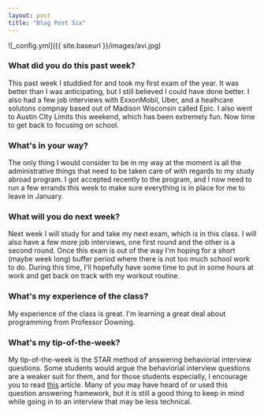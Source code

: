 ```yaml
---
layout: post
title: "Blog Post Six"
---
```


![_config.yml]({{ site.baseurl }}/images/avi.jpg)

### What did you do this past week?
This past week I studdied for and took my first exam of the year. It was better than I was anticipating, but I still believed I could have done better. I also had a few job interviews with ExxonMobil, Uber, and a healhcare solutons compnay based out of Madison Wisconsin called Epic. I also went to Austin CIty Limits this weekend, which has been extremely fun. Now time to get back to focusing on school.


### What's in your way?
The only thing I would consider to be in my way at the moment is all the administrative things that need to be taken care of with regards to my study abroad program. I got accepted recently to the program, and I now need to run a few errands this week to make sure everything is in place for me to leave in January. 

### What will you do next week?
Next week I will study for and take my next exam, which is in this class. I will also have a few more job interviews, one first round and the other is a second round. Once this exam is out of the way I'm hoping for a short (maybe week long) buffer period where there is not too much school work to do. During this time, I'll hopefully have some time to put in some hours at work and get back on track with my workout routine. 

### What's my experience of the class?
My experience of the class is great. I'm learning a great deal about programming from Professor Downing. 

### What's my tip-of-the-week?
My tip-of-the-week is the STAR method of answering behaviorial interview questions. Some students would argue the behaviorial interview questions are a weaker suit for them, and for those students especially, I encourage you to read [this](https://careercenter.lehigh.edu/node/145) article. Many of you may have heard of or used this question answering framework, but it is still a good thing to keep in mind while going in to an interview that may be less technical.

